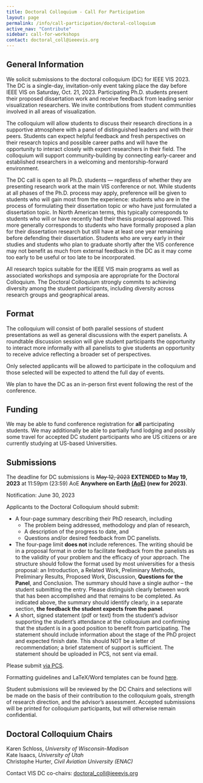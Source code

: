 ```yaml
---
title: Doctoral Colloquium - Call For Participation
layout: page
permalink: /info/call-participation/doctoral-colloquium
active_nav: "Contribute"
sidebar: call-for-workshops
contact: doctoral_coll@ieeevis.org
---
```


## General Information

We solicit submissions to the doctoral colloquium (DC) for IEEE VIS 2023. The DC is a single-day, invitation-only event taking place the day before IEEE VIS on Saturday, Oct. 21, 2023. Participating Ph.D. students present their proposed dissertation work and receive feedback from leading senior visualization researchers. We invite contributions from student communities involved in all areas of visualization.

The colloquium will allow students to discuss their research directions in a supportive atmosphere with a panel of distinguished leaders and with their peers. Students can expect helpful feedback and fresh perspectives on their research topics and possible career paths and will have the opportunity to interact closely with expert researchers in their field. The colloquium will support community-building by connecting early-career and established researchers in a welcoming and mentorship-forward environment.

The DC call is open to all Ph.D. students — regardless of whether they are presenting research work at the main VIS conference or not. While students at all phases of the Ph.D. process may apply, preference will be given to students who will gain most from the experience: students who are in the process of formulating their dissertation topic or who have just formulated a dissertation topic. In North American terms, this typically corresponds to students who will or have recently had their thesis proposal approved. This more generally corresponds to students who have formally proposed a plan for their dissertation research but still have at least one year remaining before defending their dissertation. Students who are very early in their studies and students who plan to graduate shortly after the VIS conference may not benefit as much from external feedback in the DC as it may come too early to be useful or too late to be incorporated. 

All research topics suitable for the IEEE VIS main programs as well as associated workshops and symposia are appropriate for the Doctoral Colloquium. The Doctoral Colloquium strongly commits to achieving diversity among the student participants, including diversity across research groups and geographical areas. 

## Format
The colloquium will consist of both parallel sessions of student presentations as well as general discussions with the expert panelists. A roundtable discussion session will give student participants the opportunity to interact more informally with all panelists to give students an opportunity to receive advice reflecting a broader set of perspectives. 

Only selected applicants will be allowed to participate in the colloquium and those selected will be expected to attend the full day of events.

We plan to have the DC as an in-person first event following the rest of the conference.

## Funding
We may be able to fund conference registration for **all** participating students. We may additionally be able to partially fund lodging and possibly some travel for accepted DC student participants who are US citizens or are currently studying at US-based Universities.

## Submissions
The deadline for DC submissions is ~~May 12, 2023~~ **EXTENDED to May 19, 2023** at 11:59pm (23:59) AoE **Anywhere on Earth [(AoE)](https://time.is/Anywhere_on_Earth) (new for 2023)**.

Notification: June 30, 2023

Applicants to the Doctoral Colloquium should submit:
*	A four-page summary describing their PhD research, including 
    - The problem being addressed, methodology and plan of research, 
    - A description of the progress to date, and
    - Questions and/or desired feedback from DC panelists. 
* The four-page limit **does not** include references. The writing should be in a proposal format in order to facilitate feedback from the panelists as to the validity of your problem and the efficacy of your approach. The structure should follow the format used by most universities for a thesis proposal: an Introduction, a Related Work, Preliminary Methods, Preliminary Results, Proposed Work, Discussion, **Questions for the Panel**, and Conclusion. The summary should have a single author – the student submitting the entry. Please distinguish clearly between work that has been accomplished and that remains to be completed. As indicated above, the summary should identify clearly, in a separate section, **the feedback the student expects from the panel**.
* A short, signed statement (pdf or text) from the student’s advisor supporting the student’s attendance at the colloquium and confirming that the student is in a good position to benefit from participating. The statement should include information about the stage of the PhD project and expected finish date. This should NOT be a letter of recommendation; a brief statement of support is sufficient. The statement should be uploaded in PCS, not sent via email.

Please submit [via PCS](http://new.precisionconference.com/vgtc).

Formatting guidelines and LaTeX/Word templates can be found [here](https://tc.computer.org/vgtc/publications/conference).

Student submissions will be reviewed by the DC Chairs and selections will be made on the basis of their contribution to the colloquium goals, strength of research direction, and the advisor’s assessment. Accepted submissions will be printed for colloquium participants, but will otherwise remain confidential.

## Doctoral Colloquium Chairs
Karen Schloss, *University of Wisconsin-Madison*  
Kate Isaacs, *University of Utah*  
Christophe Hurter, *Civil Aviation University (ENAC)*  


Contact VIS DC co-chairs: [doctoral_coll@ieeevis.org](mailto:doctoral_coll@ieeevis.org)
